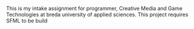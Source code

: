 This is my intake assignment for programmer, Creative Media and Game Technologies at breda university of applied sciences.
This project requires SFML to be build
